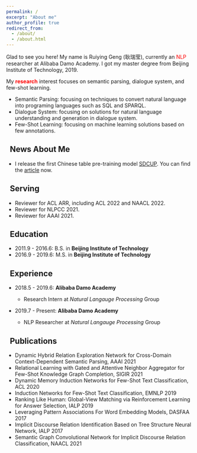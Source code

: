 ```yaml
---
permalink: /
excerpt: "About me"
author_profile: true
redirect_from: 
  - /about/
  - /about.html
---
```


Glad to see you here! My name is Ruiying Geng (耿瑞莹), currently an <font color=red>NLP</font> researcher at Alibaba Damo Academy. I got my master degree from Beijing Institute of Technology, 2019.

My <font color=red>**research**</font> interest focuses on semantic parsing, dialogue system, and few-shot learning.
* Semantic Parsing: focusing on techniques to convert natural language into programing languages such as SQL and SPARQL.
* Dialogue System: focusing on solutions for natural language understanding and generation in dialogue system.
* Few-Shot Learning: focusing on machine learning solutions based on few annotations.


## <i class="fa fa-ft fa-fire"></i>&nbsp;&nbsp;News About Me 
* I release the first Chinese table pre-training model [SDCUP](https://github.com/alibaba/AliceMind/tree/main/SDCUP). You can find the [article](https://mp.weixin.qq.com/s/DxOVCvo-TQ2Cm77ng_ZULQ) now.


## <i class="fa fa-ft fa-hands-helping"></i>&nbsp;&nbsp;Serving
* Reviewer for ACL ARR, including ACL 2022 and NAACL 2022.
* Reviewer for NLPCC 2021.
* Reviewer for AAAI 2021.

## <i class="fa fa-ft fa-university"></i>&nbsp;&nbsp;Education

* 2011.9 - 2016.6: B.S. in **Beijing Institute of Technology**
* 2016.9 - 2019.6: M.S. in **Beijing Institute of Technology**

## <i class="fa fa-ft fa-users"></i>&nbsp;&nbsp;Experience

* 2018.5 - 2019.6: **Alibaba Damo Academy**
  * Research Intern at *Natural Langauge Processing* Group

* 2019.7 - Present: **Alibaba Damo Academy**
  * NLP Researcher at *Natural Langauge Processing* Group

## <i class="fa fa-ft fa-book"></i>&nbsp;&nbsp;Publications
* Dynamic Hybrid Relation Exploration Network for Cross-Domain Context-Dependent Semantic Parsing, AAAI 2021
* Relational Learning with Gated and Attentive Neighbor Aggregator for Few-Shot Knowledge Graph Completion, SIGIR 2021
* Dynamic Memory Induction Networks for Few-Shot Text Classification, ACL 2020
* Induction Networks for Few-Shot Text Classification, EMNLP 2019
* Ranking Like Human: Global-View Matching via Reinforcement Learning for Answer Selection, IALP 2019
* Leveraging Pattern Associations For Word Embedding Models, DASFAA 2017
* Implicit Discourse Relation Identification Based on Tree Structure Neural Network, IALP 2017
* Semantic Graph Convolutional Network for Implicit Discourse Relation Classification, NAACL 2021
